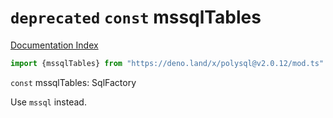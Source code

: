 # `deprecated` `const` mssqlTables

[Documentation Index](../README.md)

```ts
import {mssqlTables} from "https://deno.land/x/polysql@v2.0.12/mod.ts"
```

`const` mssqlTables: SqlFactory

Use `mssql` instead.

